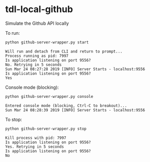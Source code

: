 # tdl-local-github

Simulate the Github API locally

To run:
```bash
python github-server-wrapper.py start
```

```
Will run and detach from CLI and return to prompt...
Process running as pid: 7997
Is application listening on port 9556?
No. Retrying in 5 seconds
Sun Mar 24 08:27:28 2019 [INFO] Server Starts - localhost:9556
Is application listening on port 9556?
Yes
```

Console mode (blocking):
```bash
python github-server-wrapper.py console
```

```
Entered console mode (blocking, Ctrl-C to breakout)...
Sun Mar 24 08:28:39 2019 [INFO] Server Starts - localhost:9556
```

To stop:
```bash
python github-server-wrapper.py stop
```

```
Kill process with pid: 7997
Is application listening on port 9556?
Yes. Retrying in 5 seconds
Is application listening on port 9556?
No
```